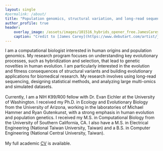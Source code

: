 ```yaml
---
layout: single
#permalink: /about/
title: "Population genomics, structural variation, and long-read sequencing"
author_profile: true
header:
    overlay_image: /assets/images/101516_hybrids_opener_free.JamesCarey.v5.png
    caption: "Credit to [James Carey](https://www.debutart.com/artist/james-carey)"
---
```


I am a computational biologist interested in human origins and population genomics. My research program focuses on understanding key evolutionary processes, such as hybridization and selection, that lead to genetic novelties in human evolution. I am particularly interested in the evolution and fitness consequences of structural variants and building evolutionary applications for biomedical research. My research involves using long-read sequencing, designing statistical methods, and analyzing large multi-omics and simulated datasets.<br/><br/>Currently, I am a NIH K99/R00 fellow with Dr. Evan Eichler at the University of Washington. I received my Ph.D. in Ecology and Evolutionary Biology from the University of Arizona, working in the laboratories of Michael Hammer and Ryan Gutenkunst, with a strong emphasis in human evolution and population genetics. I received my M.S. in Computational Biology from the University of Southern California, CA. I also have a M.S. in Electrical Engineering (National Taiwan University, Taiwan) and a B.S. in Computer Engineering (National Central University, Taiwan). <br/><br/>My full academic [CV](/assets/docs/CV_PingHsunHsieh202103.pdf) is available.

